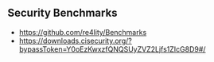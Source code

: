 ## Security Benchmarks
* https://github.com/re4lity/Benchmarks
* https://downloads.cisecurity.org/?bypassToken=Y0oEzKwxzfQNQSUyZVZ2Ljfs1ZIcG8D9#/